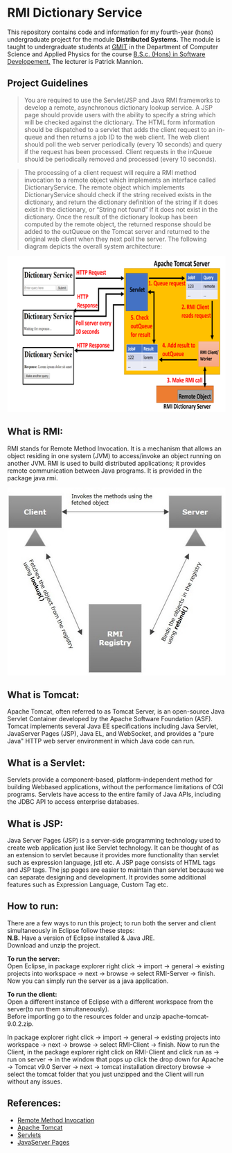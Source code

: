 # RMI Dictionary Service
This repository contains code and information for my fourth-year (hons) undergraduate project for the module **Distributed Systems.**
The module is taught to undergraduate students at [GMIT](http://www.gmit.ie/) in the Department of Computer Science and Applied Physics for the course [B.S.c. (Hons) in Software Developement.](https://www.gmit.ie/software-development/bachelor-science-honours-software-development)
The lecturer is Patrick Mannion.

## Project Guidelines
> You are required to use the Servlet/JSP and Java RMI frameworks to develop a remote, asynchronous dictionary lookup service. A JSP page should provide users with the ability to specify a string which will be checked against the dictionary. The HTML form information should be dispatched to a servlet that adds the client request to an in-queue and then returns a job ID to the web client. The web client should poll the web server periodically (every 10 seconds) and query if the request has been processed. Client requests in the inQueue should be periodically removed and processed (every 10 seconds).
 
> The processing of a client request will require a RMI method invocation to a remote object which implements an interface called DictionaryService. The remote object which implements DictionaryService should check if the string received exists in the dictionary, and return the dictionary definition of the string if it does exist in the dictionary, or “String not found” if it does not exist in the dictionary. Once the result of the dictionary lookup has been computed by the remote object, the returned response should be added to the outQueue on the Tomcat server and returned to the original web client when they next poll the server. The following diagram depicts the overall system architecture: 

<p align="center">
  <img width="693" height="360" src="https://github.com/RicardsGraudins/RMI-Dictionary-Service/blob/master/Resources/Design.PNG">
</p>

## What is RMI:
RMI stands for Remote Method Invocation. It is a mechanism that allows an object residing in one system (JVM) to access/invoke an object running on another JVM. RMI is used to build distributed applications; it provides remote communication between Java programs. It is provided in the package java.rmi.

<p align="center">
  <img width="528" height="433" src="https://github.com/RicardsGraudins/RMI-Dictionary-Service/blob/master/Resources/RMI.png">
</p>

## What is Tomcat:
Apache Tomcat, often referred to as Tomcat Server, is an open-source Java Servlet Container developed by the Apache Software Foundation (ASF). Tomcat implements several Java EE specifications including Java Servlet, JavaServer Pages (JSP), Java EL, and WebSocket, and provides a "pure Java" HTTP web server environment in which Java code can run.

## What is a Servlet:
Servlets provide a component-based, platform-independent method for building Webbased applications, without the performance limitations of CGI programs. Servlets have access to the entire family of Java APIs, including the JDBC API to access enterprise databases.

## What is JSP:
Java Server Pages (JSP) is a server-side programming technology used to create web application just like Servlet technology. It can be thought of as an extension to servlet because it provides more functionality than servlet such as expression language, jstl etc.
A JSP page consists of HTML tags and JSP tags. The jsp pages are easier to maintain than servlet because we can separate designing and development. It provides some additional features such as Expression Language, Custom Tag etc.

## How to run:
There are a few ways to run this project; to run both the server and client simultaneously in Eclipse follow these steps:  
**N.B.** Have a version of Eclipse installed & Java JRE.  
Download and unzip the project.

**To run the server:**  
Open Eclipse, in package explorer right click -> import -> general -> existing projects into workspace -> next -> browse -> select RMI-Server -> finish. Now you can simply run the server as a java application.

**To run the client:**  
Open a different instance of Eclipse with a different workspace from the server(to run them simultaneously).  
Before importing go to the resources folder and unzip apache-tomcat-9.0.2.zip.  

In package explorer right click -> import -> general -> existing projects into workspace -> next -> browse -> select RMI-Client -> finish. Now to run the Client, in the package explorer right click on RMI-Client and click run as -> run on server -> in the window that pops up click the drop down for Apache -> Tomcat v9.0 Server -> next -> tomcat installation directory browse -> select the tomcat folder that you just unzipped and the Client will run without any issues.

## References:
* [Remote Method Invocation](https://www.tutorialspoint.com/java_rmi/index.htm)
* [Apache Tomcat](http://tomcat.apache.org/)
* [Servlets](https://www.tutorialspoint.com/servlets/)
* [JavaServer Pages](https://www.tutorialspoint.com/jsp/)
